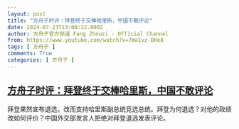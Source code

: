```yaml
---
layout: post
title: "方舟子时评：拜登终于交棒哈里斯，中国不敢评论"
date: 2024-07-23T13:08:22.000Z
author: 方舟子官方频道 Fang Zhouzi - Official Channel
from: https://www.youtube.com/watch?v=7WaIvz-DHe8
tags: [ 方舟子 ]
comments: True
categories: [ 方舟子 ]
---
```

<!--1721740102000-->
[方舟子时评：拜登终于交棒哈里斯，中国不敢评论](https://www.youtube.com/watch?v=7WaIvz-DHe8)
------

<div>
拜登果然宣布退选，改而支持哈里斯副总统竞选总统。拜登为何退选？对他的政绩改如何评价？中国外交部发言人拒绝对拜登退选发表评论。
</div>
